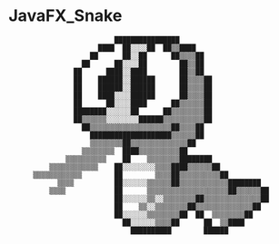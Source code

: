 # JavaFX_Snake
                                                                                
                              ████████████████                                
                          ████  ██░░░░██  ██▒▒████                            
                        ██      ██░░██      ██▒▒▒▒██                          
                      ██      ██░░░░██        ██▒▒██                          
                    ██      ████░░████        ██▒▒██                          
                    ██    ██████░░██████      ██▒▒▒▒██                        
                    ██    ██████░░██████      ██▒▒▒▒██                        
                    ██    ████░░░░██████      ██▒▒▒▒██                        
                    ██      ██░░░░████      ██▒▒▒▒▒▒██                        
                    ████████░░░░░░██      ██▒▒▒▒▒▒▒▒██                        
                    ██▒▒▒▒▒▒░░░░░░░░██████▒▒▒▒▒▒▒▒▒▒██                        
                      ██▒▒▒▒▒▒▒▒▒▒▒▒▒▒▒▒▒▒▒▒██▒▒▒▒██                          
                        ████████████████████▒▒▒▒▒▒██                          
                        ▒▒▒▒▒▒▒▒██▒▒▒▒▒▒▒▒▒▒▒▒▒▒██                            
                      ▒▒▒▒▒▒▒▒  ████▒▒▒▒▒▒▒▒▒▒██                              
                  ▒▒▒▒▒▒▒▒▒▒    ██    ▒▒▒▒▒▒▒▒████████                        
              ▒▒▒▒▒▒▒▒▒▒▒▒    ██░░░░░░░░▒▒▒▒████▒▒▒▒▒▒██                      
          ▒▒▒▒▒▒▒▒▒▒▒▒        ██        ▒▒▒▒██▒▒▒▒▒▒▒▒▒▒██                    
                ▒▒▒▒          ██░░░░░░▒▒▒▒▒▒██▒▒▒▒▒▒▒▒▒▒▒▒████████            
              ▒▒▒▒            ██      ▒▒▒▒▒▒▒▒▒▒▒▒▒▒▒▒▒▒▒▒██▒▒▒▒▒▒██          
                              ██░░░░░░▒▒░░▒▒▒▒▒▒▒▒██▒▒▒▒▒▒▒▒▒▒▒▒▒▒██          
                              ██    ▒▒░░▒▒▒▒▒▒▒▒██▒▒▒▒▒▒▒▒▒▒▒▒▒▒██            
                              ██░░░░░░▒▒▒▒▒▒▒▒██  ██  ▒▒▒▒▒▒▒▒██              
                                ██░░░░░░▒▒▒▒██      ██  ▒▒████                
                                  ██████████        ██████                  

